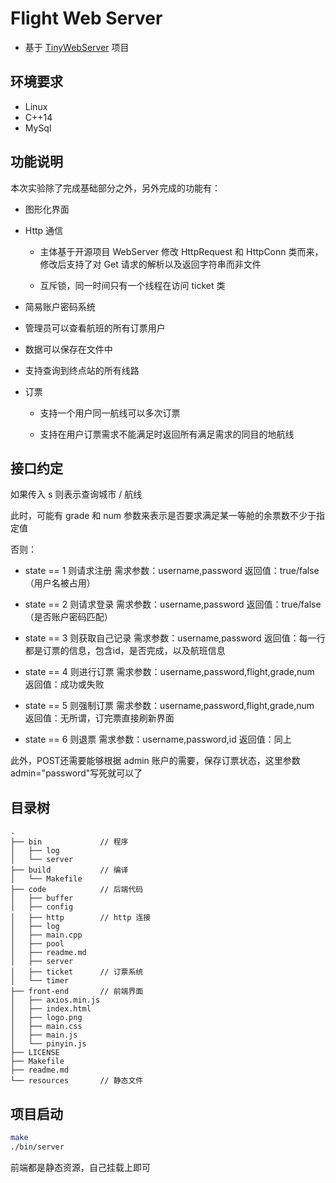 # Flight Web Server

* 基于 [TinyWebServer](https://github.com/qinguoyi/TinyWebServer) 项目

## 环境要求
* Linux
* C++14
* MySql

## 功能说明

本次实验除了完成基础部分之外，另外完成的功能有：

- 图形化界面

- Http 通信

  - 主体基于开源项目 WebServer 修改 HttpRequest 和 HttpConn 类而来，修改后支持了对 Get 请求的解析以及返回字符串而非文件

  - 互斥锁，同一时间只有一个线程在访问 ticket 类

- 简易账户密码系统

- 管理员可以查看航班的所有订票用户

- 数据可以保存在文件中

- 支持查询到终点站的所有线路

- 订票

  - 支持一个用户同一航线可以多次订票

  - 支持在用户订票需求不能满足时返回所有满足需求的同目的地航线

## 接口约定

如果传入 s 则表示查询城市 / 航线

此时，可能有 grade 和 num 参数来表示是否要求满足某一等舱的余票数不少于指定值

否则：

- state == 1 则请求注册
    需求参数：username,password
    返回值：true/false （用户名被占用）

- state == 2 则请求登录
    需求参数：username,password
    返回值：true/false （是否账户密码匹配）

- state == 3 则获取自己记录
    需求参数：username,password
    返回值：每一行都是订票的信息，包含id，是否完成，以及航班信息

- state == 4 则进行订票
    需求参数：username,password,flight,grade,num
    返回值：成功或失败

- state == 5 则强制订票
    需求参数：username,password,flight,grade,num
    返回值：无所谓，订完票直接刷新界面

- state == 6 则退票
    需求参数：username,password,id
    返回值：同上

此外，POST还需要能够根据 admin 账户的需要，保存订票状态，这里参数admin="password"写死就可以了

## 目录树
```
.
├── bin             // 程序
│   ├── log
│   └── server
├── build           // 编译
│   └── Makefile
├── code            // 后端代码
│   ├── buffer
│   ├── config
│   ├── http        // http 连接
│   ├── log
│   ├── main.cpp
│   ├── pool
│   ├── readme.md
│   ├── server
│   ├── ticket      // 订票系统
│   └── timer
├── front-end       // 前端界面
│   ├── axios.min.js
│   ├── index.html
│   ├── logo.png
│   ├── main.css
│   ├── main.js
│   └── pinyin.js
├── LICENSE
├── Makefile
├── readme.md
└── resources       // 静态文件
```


## 项目启动

```bash
make
./bin/server
```

前端都是静态资源，自己挂载上即可

